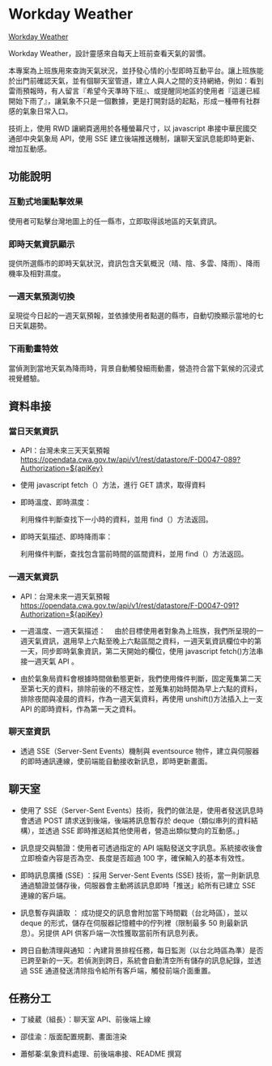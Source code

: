 # Workday Weather

[Workday Weather](https://ayating.github.io/WorkdayWeather/)

Workday Weather，設計靈感來自每天上班前查看天氣的習慣。

本專案為上班族用來查詢天氣狀況，並抒發心情的小型即時互動平台。讓上班族能於出門前確認天氣，並有個聊天室管道，建立人與人之間的支持網絡，例如：看到雷雨預報時，有人留言『希望今天準時下班』、或提醒同地區的使用者『這邊已經開始下雨了』，讓氣象不只是一個數據，更是打開對話的起點，形成一種帶有社群感的氣象日常入口。

技術上，使用 RWD 讓網頁適用於各種螢幕尺寸，以 javascript 串接中華民國交通部中央氣象局 API，使用 SSE 建立後端推送機制，讓聊天室訊息能即時更新、增加互動感。

## 功能說明

<h3>互動式地圖點擊效果</h3>
  使用者可點擊台灣地圖上的任一縣市，立即取得該地區的天氣資訊。
<h3>即時天氣資訊顯示</h3>
  提供所選縣市的即時天氣狀況，資訊包含天氣概況（晴、陰、多雲、降雨）、降雨機率及相對濕度。
<h3>一週天氣預測切換</h3>
  呈現從今日起的一週天氣預報，並依據使用者點選的縣市，自動切換顯示當地的七日天氣趨勢。
<h3>下雨動畫特效</h3>
  當偵測到當地天氣為降雨時，背景自動觸發細雨動畫，營造符合當下氣候的沉浸式視覺體驗。

## 資料串接

<h3>當日天氣資訊</h3>

- API：台灣未來三天天氣預報
  https://opendata.cwa.gov.tw/api/v1/rest/datastore/F-D0047-089?Authorization=${apiKey}

- 使用 javascript fetch（）方法，進行 GET 請求，取得資料

- 即時溫度、即時濕度：

  利用條件判斷查找下一小時的資料，並用 find（）方法返回。

- 即時天氣描述、即時降雨率：

  利用條件判斷，查找包含當前時間的區間資料，並用 find（）方法返回。

<h3>一週天氣資訊</h3>

- API：台灣未來一週天氣預報
  https://opendata.cwa.gov.tw/api/v1/rest/datastore/F-D0047-091?Authorization=${apiKey}

- 一週溫度、一週天氣描述：
  　由於目標使用者對象為上班族，我們所呈現的一週天氣資訊，選用早上六點至晚上六點區間之資料，一週天氣資訊欄位中的第一天，同步即時氣象資訊，第二天開始的欄位，使用 javascript fetch()方法串接一週天氣 API 。

- 由於氣象局資料會根據時間做動態更新，我們使用條件判斷，固定蒐集第二天至第七天的資料，排除前後的不穩定性，並蒐集初始時間為早上六點的資料，排除夜間與凌晨的資料，作為一週天氣資料，再使用 unshift()方法插入上一支 API 的即時資料，作為第一天之資料。

<h3>聊天室資訊</h3>

- 透過 SSE（Server-Sent Events）機制與 eventsource 物件，建立與伺服器的即時通訊連線，使前端能自動接收新訊息，即時更新畫面。

## 聊天室

- 使用了 SSE（Server-Sent Events）技術，我們的做法是，使用者發送訊息時會透過 POST 請求送到後端，後端將訊息暫存於 deque（類似串列的資料結構），並透過 SSE 即時推送給其他使用者，營造出類似雙向的互動感。」

- 訊息提交與驗證：使用者可透過指定的 API 端點發送文字訊息。系統接收後會立即檢查內容是否為空、長度是否超過 100 字，確保輸入的基本有效性。

- 即時訊息廣播 (SSE) ：採用 Server-Sent Events (SSE) 技術，當一則新訊息通過驗證並儲存後，伺服器會主動將該訊息即時「推送」給所有已建立 SSE 連線的客戶端。

- 訊息暫存與讀取 ： 成功提交的訊息會附加當下時間戳（台北時區），並以 deque 的形式，儲存在伺服器記憶體中的佇列裡（限制最多 50 則最新訊息）。另提供 API 供客戶端一次性獲取當前所有訊息列表。

- 跨日自動清理與通知 ：內建背景排程任務，每日監測（以台北時區為準）是否已跨至新的一天。若偵測到跨日，系統會自動清空所有儲存的訊息紀錄，並透過 SSE 通道發送清除指令給所有客戶端，觸發前端介面重置。

## 任務分工

- 丁綾葳（組長）：聊天室 API、前後端上線

- 邵佳渝：版面配置規劃、畫面渲染

- 蕭郁蓁:氣象資料處理、前後端串接、README 撰寫
